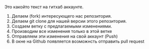 Это какойто текст на гитхаб аккаунте.


1. Делаем (fork) интересующего нас репозитория.
2. Делаем git clone для нашей версии этого репозитория.
3. Создаем ветку с предлагаемыми изменениями.
4. Производим все изменения только в этой ветке
5. Отправляем эти изменения на свой аккаунт (Push)
6. В окне на Github появляется возможнсть отправить pull request
